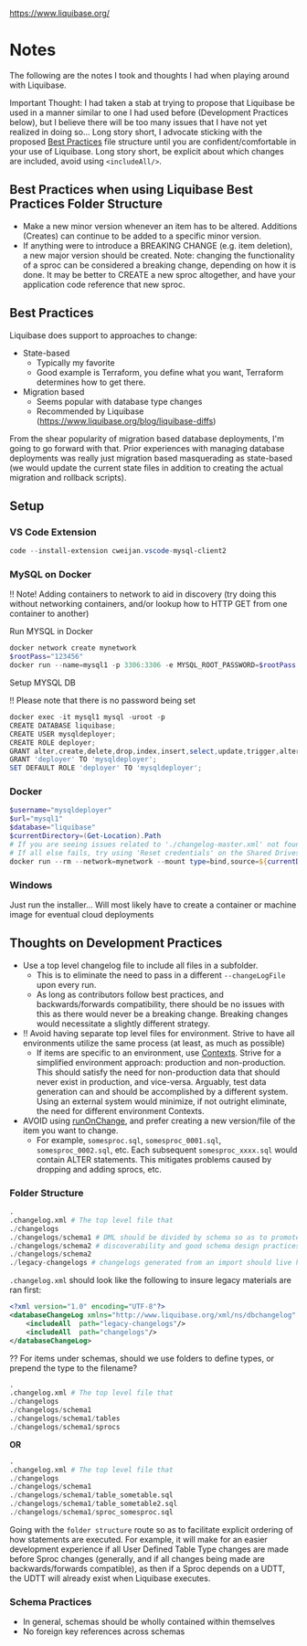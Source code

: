 https://www.liquibase.org/

# Notes

The following are the notes I took and thoughts I had when playing around with Liquibase. 

Important Thought: I had taken a stab at trying to propose that Liquibase be used in a manner similar to one I had used before (Development Practices below), but I believe there will be too many issues that I have not yet realized in doing so... Long story short, I advocate sticking with the proposed [Best Practices](https://docs.liquibase.com/concepts/bestpractices.html) file structure until you are confident/comfortable in your use of Liquibase. Long story short, be explicit about which changes are included, avoid using `<includeAll/>`.

## Best Practices when using Liquibase Best Practices Folder Structure

* Make a new minor version whenever an item has to be altered. Additions (Creates) can continue to be added to a specific minor version.
* If anything were to introduce a BREAKING CHANGE (e.g. item deletion), a new major version should be created. Note: changing the functionality of a sproc can be considered a breaking change, depending on how it is done. It may be better to CREATE a new sproc altogether, and have your application code reference that new sproc.

## Best Practices

Liquibase does support to approaches to change:

* State-based
    * Typically my favorite
    * Good example is Terraform, you define what you want, Terraform determines how to get there.
* Migration based
    * Seems popular with database type changes
    * Recommended by Liquibase (https://www.liquibase.org/blog/liquibase-diffs)

From the shear popularity of migration based database deployments, I'm going to go forward with that. Prior experiences with managing database deployments was really just migration based masquerading as state-based (we would update the current state files in addition to creating the actual migration and rollback scripts).

## Setup

### VS Code Extension

```ps1
code --install-extension cweijan.vscode-mysql-client2
```

### MySQL on Docker

!! Note! Adding containers to network to aid in discovery (try doing this without networking containers, and/or lookup how to HTTP GET from one container to another)

Run MYSQL in Docker
```ps1
docker network create mynetwork
$rootPass="123456"
docker run --name=mysql1 -p 3306:3306 -e MYSQL_ROOT_PASSWORD=$rootPass -d --network=mynetwork mysql/mysql-server:8.0
```

Setup MYSQL DB

!! Please note that there is no password being set

```ps1
docker exec -it mysql1 mysql -uroot -p
CREATE DATABASE liquibase;
CREATE USER mysqldeployer;
CREATE ROLE deployer;
GRANT alter,create,delete,drop,index,insert,select,update,trigger,alter routine,create routine, execute, references, create temporary tables on *.* to 'deployer';
GRANT 'deployer' TO 'mysqldeployer';
SET DEFAULT ROLE 'deployer' TO 'mysqldeployer';
```

### Docker

```ps1
$username="mysqldeployer"
$url="mysql1"
$database="liquibase"
$currentDirectory=(Get-Location).Path
# If you are seeing issues related to './changelog-master.xml' not found on Windows, make sure the drive is actually shared correctly with Docker.
# If all else fails, try using 'Reset credentials' on the Shared Drives page of the Docker for Windows settings dialog.
docker run --rm --network=mynetwork --mount type=bind,source=${currentDirectory},target=/liquibase/changelog,readonly liquibase/liquibase --url="jdbc:mysql://${url}/${database}" --driver=com.mysql.jdbc.Driver --changeLogFile=./changelog-master.xml --username=$username --logLevel=debug update
```

### Windows

Just run the installer... Will most likely have to create a container or machine image for eventual cloud deployments

## Thoughts on Development Practices

* Use a top level changelog file to include all files in a subfolder. 
  * This is to eliminate the need to pass in a different `--changeLogFile` upon every run.
  * As long as contributors follow best practices, and backwards/forwards compatibility, there should be no issues with this as there would never be a breaking change. Breaking changes would necessitate a slightly different strategy.
* !! Avoid having separate top level files for environment. Strive to have all environments utilize the same process (at least, as much as possible)
  * If items are specific to an environment, use [Contexts](https://docs.liquibase.com/concepts/advanced/contexts.html). Strive for a simplified environment approach: production and non-production. This should satisfy the need for non-production data that should never exist in production, and vice-versa. Arguably, test data generation can and should be accomplished by a different system. Using an external system would minimize, if not outright eliminate, the need for different environment Contexts.
* AVOID using [runOnChange](https://docs.liquibase.com/concepts/advanced/runonchange.html), and prefer creating a new version/file of the item you want to change.
  *  For example, `somesproc.sql`, `somesproc_0001.sql`, `somesproc_0002.sql`, etc. Each subsequent `somesproc_xxxx.sql` would contain ALTER statements. This mitigates problems caused by dropping and adding sprocs, etc.

### Folder Structure

```python for the highlighting that I want
.
.changelog.xml # The top level file that 
./changelogs
./changelogs/schema1 # DML should be divided by schema so as to promote
./changelogs/schema2 # discoverability and good schema design practices
./changelogs/schema2
./legacy-changelogs # changelogs generated from an import should live here
```

`.changelog.xml` should look like the following to insure legacy materials are ran first:

```xml
<?xml version="1.0" encoding="UTF-8"?>
<databaseChangeLog xmlns="http://www.liquibase.org/xml/ns/dbchangelog" xmlns:xsi="http://www.w3.org/2001/XMLSchema-instance" xsi:schemaLocation="http://www.liquibase.org/xml/ns/dbchangelog http://www.liquibase.org/xml/ns/dbchangelog/dbchangelog-3.8.xsd">
    <includeAll  path="legacy-changelogs"/> 
    <includeAll  path="changelogs"/> 
</databaseChangeLog>
```

?? For items under schemas, should we use folders to define types, or prepend the type to the filename?

```python for the highlighting that I want
.
.changelog.xml # The top level file that 
./changelogs
./changelogs/schema1
./changelogs/schema1/tables
./changelogs/schema1/sprocs
```

**OR**

```python for the highlighting that I want
.
.changelog.xml # The top level file that 
./changelogs
./changelogs/schema1
./changelogs/schema1/table_sometable.sql
./changelogs/schema1/table_sometable2.sql
./changelogs/schema1/sproc_somesproc.sql
```

Going with the `folder structure` route so as to facilitate explicit ordering of how statements are executed. For example, it will make for an easier development experience if all User Defined Table Type changes are made before Sproc changes (generally, and if all changes being made are backwards/forwards compatible), as then if a Sproc depends on a UDTT, the UDTT will already exist when Liquibase executes.

### Schema Practices

* In general, schemas should be wholly contained within themselves
* No foreign key references across schemas
